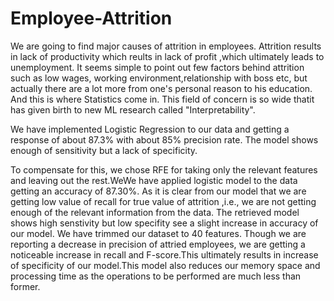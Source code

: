 # Employee-Attrition



We are going to find major causes of attrition in employees. Attrition results in lack of productivity which reults in lack of profit ,which ultimately leads to unemployment. It seems simple to point out few factors behind attrition such as low wages, working environment,relationship with boss etc, but actually there are a lot more from one's personal reason to his education. And this is where Statistics come in. This field of concern is so wide thatit has given birth to new ML research called "Interpretability".


We have implemented Logistic Regression to our data and getting a response of about 87.3% with about 85% precision rate. The model shows enough of sensitivity but a lack of specificity.

To compensate for this, we chose RFE for taking only the relevant features and leaving out the rest.WeWe have applied logistic model to the data getting an accuracy of 87.30%. As it is clear from our model that we are getting low value of recall for true value of attrition ,i.e., we are not getting enough of the relevant information from the data. The retrieved model shows high senstivity but low specifity see a slight increase in accuracy of our model. We have trimmed our dataset to 40 features. Though we are reporting a decrease in precision of attried employees, we are getting a noticeable increase in recall and F-score.This ultimately results in increase of specificity of our model.This model also reduces our memory space and processing time as the operations to be performed are much less than former.

